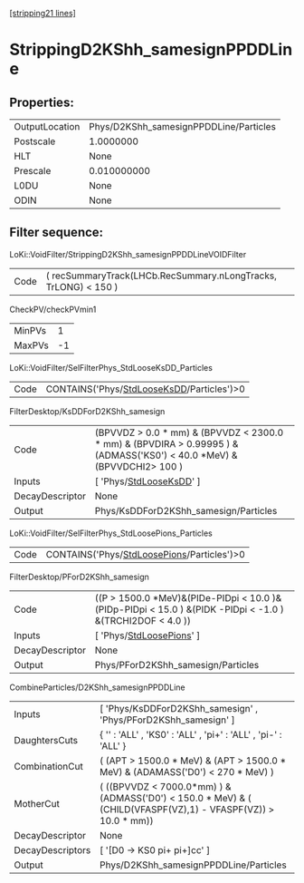 [[stripping21 lines]](./stripping21-index)

# StrippingD2KShh_samesignPPDDLine

## Properties:

|                |                                        |
|----------------|----------------------------------------|
| OutputLocation | Phys/D2KShh_samesignPPDDLine/Particles |
| Postscale      | 1.0000000                              |
| HLT            | None                                   |
| Prescale       | 0.010000000                            |
| L0DU           | None                                   |
| ODIN           | None                                   |

## Filter sequence:

LoKi::VoidFilter/StrippingD2KShh_samesignPPDDLineVOIDFilter

|      |                                                                 |
|------|-----------------------------------------------------------------|
| Code | ( recSummaryTrack(LHCb.RecSummary.nLongTracks, TrLONG) \< 150 ) |

CheckPV/checkPVmin1

|        |     |
|--------|-----|
| MinPVs | 1   |
| MaxPVs | -1  |

LoKi::VoidFilter/SelFilterPhys_StdLooseKsDD_Particles

|      |                                                                                          |
|------|------------------------------------------------------------------------------------------|
| Code | CONTAINS('Phys/[StdLooseKsDD](./stripping21-commonparticles-stdlooseksdd)/Particles')\>0 |

FilterDesktop/KsDDForD2KShh_samesign

|                 |                                                                                                                               |
|-----------------|-------------------------------------------------------------------------------------------------------------------------------|
| Code            | (BPVVDZ \> 0.0 \* mm) & (BPVVDZ \< 2300.0 \* mm) & (BPVDIRA \> 0.99995 ) & (ADMASS('KS0') \< 40.0 \*MeV) & (BPVVDCHI2\> 100 ) |
| Inputs          | [ 'Phys/[StdLooseKsDD](./stripping21-commonparticles-stdlooseksdd)' ]                                                       |
| DecayDescriptor | None                                                                                                                          |
| Output          | Phys/KsDDForD2KShh_samesign/Particles                                                                                         |

LoKi::VoidFilter/SelFilterPhys_StdLoosePions_Particles

|      |                                                                                            |
|------|--------------------------------------------------------------------------------------------|
| Code | CONTAINS('Phys/[StdLoosePions](./stripping21-commonparticles-stdloosepions)/Particles')\>0 |

FilterDesktop/PForD2KShh_samesign

|                 |                                                                                                                |
|-----------------|----------------------------------------------------------------------------------------------------------------|
| Code            | ((P \> 1500.0 \*MeV)&(PIDe-PIDpi \< 10.0 )&(PIDp-PIDpi \< 15.0 ) &(PIDK -PIDpi \< -1.0 ) &(TRCHI2DOF \< 4.0 )) |
| Inputs          | [ 'Phys/[StdLoosePions](./stripping21-commonparticles-stdloosepions)' ]                                      |
| DecayDescriptor | None                                                                                                           |
| Output          | Phys/PForD2KShh_samesign/Particles                                                                             |

CombineParticles/D2KShh_samesignPPDDLine

|                  |                                                                                                                     |
|------------------|---------------------------------------------------------------------------------------------------------------------|
| Inputs           | [ 'Phys/KsDDForD2KShh_samesign' , 'Phys/PForD2KShh_samesign' ]                                                    |
| DaughtersCuts    | { '' : 'ALL' , 'KS0' : 'ALL' , 'pi+' : 'ALL' , 'pi-' : 'ALL' }                                                      |
| CombinationCut   | ( (APT \> 1500.0 \* MeV) & (APT \> 1500.0 \* MeV) & (ADAMASS('D0') \< 270 \* MeV) )                                 |
| MotherCut        | ( ((BPVVDZ \< 7000.0\*mm) ) & (ADMASS('D0') \< 150.0 \* MeV) & ( (CHILD(VFASPF(VZ),1) - VFASPF(VZ)) \> 10.0 \* mm)) |
| DecayDescriptor  | None                                                                                                                |
| DecayDescriptors | [ '[D0 -\> KS0 pi+ pi+]cc' ]                                                                                    |
| Output           | Phys/D2KShh_samesignPPDDLine/Particles                                                                              |
